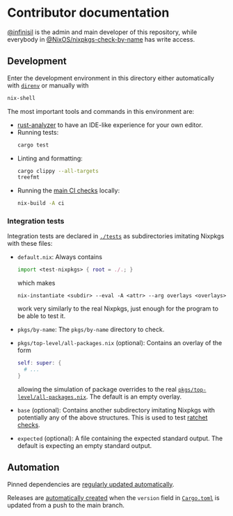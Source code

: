 # Contributor documentation

[@infinisil](https://github.com/infinisil) is the admin and main developer of this repository,
while everybody in [@NixOS/nixpkgs-check-by-name](https://github.com/orgs/NixOS/teams/nixpkgs-check-by-name) has write access.

## Development

Enter the development environment in this directory either automatically with
[`direnv`](https://github.com/direnv/direnv) or manually with
```bash
nix-shell
```

The most important tools and commands in this environment are:
- [rust-analyzer](https://rust-analyzer.github.io/) to have an IDE-like experience for your own editor.
- Running tests:
  ```bash
  cargo test
  ```
- Linting and formatting:
  ```bash
  cargo clippy --all-targets
  treefmt
  ```
- Running the [main CI checks](./.github/workflows/main.yml) locally:
  ```bash
  nix-build -A ci
  ```

### Integration tests

Integration tests are declared in [`./tests`](./tests) as subdirectories imitating Nixpkgs with these files:
- `default.nix`:
  Always contains
  ```nix
  import <test-nixpkgs> { root = ./.; }
  ```
  which makes
  ```
  nix-instantiate <subdir> --eval -A <attr> --arg overlays <overlays>
  ```
  work very similarly to the real Nixpkgs, just enough for the program to be able to test it.
- `pkgs/by-name`:
  The `pkgs/by-name` directory to check.

- `pkgs/top-level/all-packages.nix` (optional):
  Contains an overlay of the form
  ```nix
  self: super: {
    # ...
  }
  ```
  allowing the simulation of package overrides to the real [`pkgs/top-level/all-packages.nix`](https://github.com/NixOS/nixpkgs/blob/master/pkgs/top-level/all-packages.nix).
  The default is an empty overlay.

- `base` (optional):
  Contains another subdirectory imitating Nixpkgs with potentially any of the above structures.
  This is used to test [ratchet checks](./README.md#ratchet-checks).

- `expected` (optional):
  A file containing the expected standard output.
  The default is expecting an empty standard output.

## Automation

Pinned dependencies are [regularly updated automatically](./.github/workflows/update.yml).

Releases are [automatically created](./.github/workflows/release.yml) when the `version` field in [`Cargo.toml`](./Cargo.toml)
is updated from a push to the main branch.
